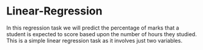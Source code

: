 # Linear-Regression
In this regression task we will predict the percentage of marks that a student is expected to score based upon the number of hours they studied. This is a simple linear regression task as it involves just two variables.
